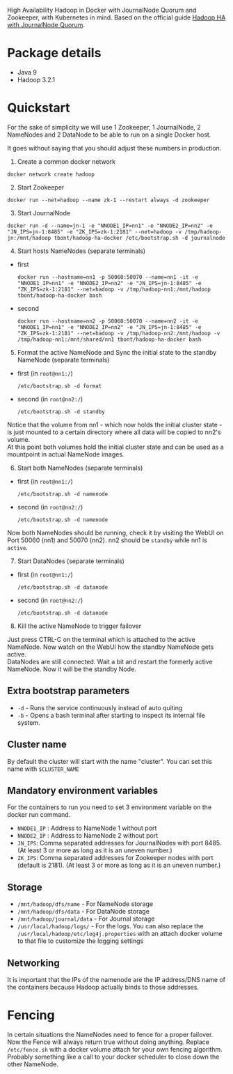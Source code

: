 High Availability Hadoop in Docker with JournalNode Quorum and Zookeeper, with Kubernetes in mind. Based on the official guide [Hadoop HA with JournalNode Quorum](https://hadoop.apache.org/docs/r2.7.3/hadoop-project-dist/hadoop-hdfs/HDFSHighAvailabilityWithQJM.html).

# Package details
* Java 9
* Hadoop 3.2.1

# Quickstart
For the sake of simplicity we will use 1 Zookeeper, 1 JournalNode, 2 NameNodes and 2 DataNode to be able to run on a single Docker host.

It goes without saying that you should adjust these numbers in production.

1. Create a common docker network  
```
docker network create hadoop
```

2. Start Zookeeper  
```
docker run --net=hadoop --name zk-1 --restart always -d zookeeper
```

3. Start JournalNode  
```
docker run -d --name=jn-1 -e "NNODE1_IP=nn1" -e "NNODE2_IP=nn2" -e "JN_IPS=jn-1:8485" -e "ZK_IPS=zk-1:2181" --net=hadoop -v /tmp/hadoop-jn:/mnt/hadoop tbont/hadoop-ha-docker /etc/bootstrap.sh -d journalnode
```

4. Start hosts NameNodes (separate terminals)  
  * first
    ```
    docker run --hostname=nn1 -p 50060:50070 --name=nn1 -it -e "NNODE1_IP=nn1" -e "NNODE2_IP=nn2" -e "JN_IPS=jn-1:8485" -e "ZK_IPS=zk-1:2181" --net=hadoop -v /tmp/hadoop-nn1:/mnt/hadoop tbont/hadoop-ha-docker bash
    ```
  * second
    ```
    docker run --hostname=nn2 -p 50060:50070 --name=nn2 -it -e "NNODE1_IP=nn1" -e "NNODE2_IP=nn2" -e "JN_IPS=jn-1:8485" -e "ZK_IPS=zk-1:2181" --net=hadoop -v /tmp/hadoop-nn2:/mnt/hadoop -v /tmp/hadoop-nn1:/mnt/shared/nn1 tbont/hadoop-ha-docker bash
    ```  

5. Format the active NameNode and Sync the initial state to the standby NameNode (separate terminals)
  * first (in ```root@nn1:/```)
    ```
    /etc/bootstrap.sh -d format
    ```
  * second (in ```root@nn2:/```)
    ```
    /etc/bootstrap.sh -d standby
    ```

Notice that the volume from nn1 - which now holds the initial cluster state - is just mounted to a certain directory where all data will be copied to nn2's volume.  
At this point both volumes hold the initial cluster state and can be used as a mountpoint in actual NameNode images.

6. Start both NameNodes (separate terminals)  
  * first (in ```root@nn1:/```)
    ```
    /etc/bootstrap.sh -d namenode
    ```
  * second (in ```root@nn2:/```)
    ```
    /etc/bootstrap.sh -d namenode
    ```

Now both NameNodes should be running, check it by visiting the WebUI on Port 50060 (nn1) and 50070 (nn2). nn2 should be `standby` while nn1 is `active`.

7. Start DataNodes (separate terminals)
  * first (in ```root@nn1:/```)
    ```
    /etc/bootstrap.sh -d datanode
    ```
  * second (in ```root@nn2:/```)
    ```
    /etc/bootstrap.sh -d datanode
    ```

8. Kill the active NameNode to trigger failover

Just press CTRL-C on the terminal which is attached to the active NameNode. Now watch on the WebUI how the standby NameNode gets active.  
DataNodes are still connected. Wait a bit and restart the formerly active NameNode. Now it will be the standby Node.

## Extra bootstrap parameters
* ```-d``` - Runs the service continuously instead of auto quiting
* ```-b``` - Opens a bash terminal after starting to inspect its internal file system.

## Cluster name
By default the cluster will start with the name "cluster". You can set this name with ```$CLUSTER_NAME```

## Mandatory environment variables
For the containers to run you need to set 3 environment variable on the docker run command.

* ```NNODE1_IP``` : Address to NameNode 1 without port
* ```NNODE2_IP``` : Address to NameNode 2 without port
* ```JN_IPS```: Comma separated addresses for JournalNodes with port 8485. (At least 3 or more as long as it is an uneven number.)
* ```ZK_IPS```: Comma separated addresses for Zookeeper nodes with port (default is 2181).  (At least 3 or more as long as it is an uneven number.)

## Storage
* ```/mnt/hadoop/dfs/name``` - For NameNode storage
* ```/mnt/hadoop/dfs/data``` - For DataNode storage
* ```/mnt/hadoop/journal/data``` - For Journal storage
* ```/usr/local/hadoop/logs/``` - For the logs. You can also replace the ```/usr/local/hadoop/etc/log4j.properties``` with an attach docker volume to that file to customize the logging settings

## Networking

It is important that the IPs of the namenode are the IP address/DNS name of the containers because Hadoop actually binds to those addresses.

# Fencing
In certain situations the NameNodes need to fence for a proper failover. Now the Fence will always return true without doing anything. Replace ```/etc/fence.sh``` with a docker volume attach for your own fencing algorithm. Probably something like a call to your docker scheduler to close down the other NameNode.
